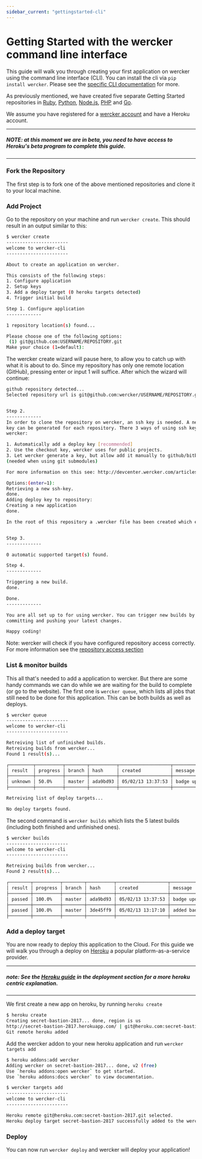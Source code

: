 ```yaml
---
sidebar_current: "gettingstarted-cli"
---
```


# Getting Started with the wercker command line interface

This guide will walk you through creating your first application on wercker using the command line interface (CLI). You can install the cli via `pip install wercker`. Please see the [specific CLI documentation](/articles/cli "The wercker command line interface") for more.

As previously mentioned, we have created five separate Getting Started repositories in
[Ruby](https://github.com/wercker/getting-started-ruby), [Python](https://github.com/wercker/getting-started-python), [Node.js](https://github.com/wercker/getting-started-nodejs), [PHP](https://github.com/wercker/getting-started-php) and [Go](https://github.com/wercker/getting-started-golang).

We assume you have registered for a [wercker account](https://app.wercker.com/users/new) and have a Heroku account.

***
##### NOTE: at this moment we are in beta, you need to have access to Heroku's beta program to complete this guide.
***

### Fork the Repository

The first step is to fork one of the above mentioned repositories and clone it to your local machine.

### Add Project

Go to the repository on your machine and run `wercker create`. This should result in an output similar to this:

``` bash
$ wercker create
-----------------------
welcome to wercker-cli
-----------------------

About to create an application on wercker.

This consists of the following steps:
1. Configure application
2. Setup keys
3. Add a deploy target (0 heroku targets detected)
4. Trigger initial build

Step 1. Configure application
-------------

1 repository location(s) found...

Please choose one of the following options:
 (1) git@github.com:USERNAME/REPOSITORY.git
Make your choice (1=default):
```

The wercker create wizard will pause here, to allow you to catch up with what it is about to do. Since my repository has only one remote location (GitHub), pressing enter or input 1 will suffice. After which the wizard will continue:

```bash
github repository detected...
Selected repository url is git@github.com:wercker/USERNAME/REPOSITORY.git


Step 2.
-------------
In order to clone the repository on wercker, an ssh key is needed. A new/unique
key can be generated for each repository. There 3 ways of using ssh keys on
wercker:

1. Automatically add a deploy key [recommended]
2. Use the checkout key, wercker uses for public projects.
3. Let wercker generate a key, but allow add it manually to github/bitbucket.
(needed when using git submodules)

For more information on this see: http://devcenter.wercker.com/articles/gettingstarted/repositoryaccess.html

Options:(enter=1):
Retrieving a new ssh-key.
done.
Adding deploy key to repository:
Creating a new application
done.

In the root of this repository a .wercker file has been created which enables the link between the source code and wercker.


Step 3.
-------------

0 automatic supported target(s) found.

Step 4.
-------------

Triggering a new build.
done.

Done.
-------------

You are all set up to for using wercker. You can trigger new builds by
committing and pushing your latest changes.

Happy coding!
```

Note: wercker will check if you have configured repository access correctly. For more information see the [repository access section](/articles/gettingstarted/repositoryaccess.html)

### List & monitor builds

This all that's needed to add a application to wercker. But there are some handy commands we can do while we are waiting for the build to complete (or go to the website). The first one is `wercker queue`, which lists all jobs that still need to be done for this application. This can be both builds as well as deploys.

``` bash
$ wercker queue
-----------------------
welcome to wercker-cli
-----------------------

Retreiving list of unfinished builds.
Retreiving builds from wercker...
Found 1 result(s)...

┌─────────┬──────────┬────────┬──────────┬───────────────────┬─────────────────┐
│ result  │ progress │ branch │ hash     │ created           │ message         │
├─────────┼──────────┼────────┼──────────┼───────────────────┼─────────────────┤
│ unknown │ 50.0%    │ master │ ada9bd93 │ 05/02/13 13:37:53 │ badge update... │
├─────────┼──────────┼────────┼──────────┼───────────────────┼─────────────────┤

Retreiving list of deploy targets...

No deploy targets found.
```

The second command is `wercker builds` which lists the 5 latest builds (including both finished and unfinished ones).

``` bash
$ wercker builds
-----------------------
welcome to wercker-cli
-----------------------

Retreiving builds from wercker...
Found 2 result(s)...

┌────────┬──────────┬────────┬──────────┬───────────────────┬─────────────────┐
│ result │ progress │ branch │ hash     │ created           │ message         │
├────────┼──────────┼────────┼──────────┼───────────────────┼─────────────────┤
│ passed │ 100.0%   │ master │ ada9bd93 │ 05/02/13 13:37:53 │ badge update... │
├────────┼──────────┼────────┼──────────┼───────────────────┼─────────────────┤
│ passed │ 100.0%   │ master │ 3de45ff9 │ 05/02/13 13:17:10 │ added badge     │
├────────┼──────────┼────────┼──────────┼───────────────────┼─────────────────┤
```

### Add a deploy target

You are now ready to deploy this application to the Cloud. For this guide we will walk you through a deploy on [Heroku](http://heroku.com) a popular platform-as-a-service provider.

***
##### note: See the [Heroku guide](/articles/deployment/heroku.html) in the deployment section for a more heroku centric explanation.
***

We first create a new app on heroku, by running `heroku create`

``` bash
$ heroku create
Creating secret-bastion-2817... done, region is us
http://secret-bastion-2817.herokuapp.com/ | git@heroku.com:secret-bastion-2817.git
Git remote heroku added
```

Add the wercker addon to your new heroku application and run `wercker targets add`

```bash
$ heroku addons:add wercker
Adding wercker on secret-bastion-2817... done, v2 (free)
Use `heroku addons:open wercker` to get started.
Use `heroku addons:docs wercker` to view documentation.

$ wercker targets add
-----------------------
welcome to wercker-cli
-----------------------

Heroku remote git@heroku.com:secret-bastion-2817.git selected.
Heroku deploy target secret-bastion-2817 successfully added to the wercker applicaiton
```


### Deploy

You can now run `wercker deploy` and wercker will deploy your application!

